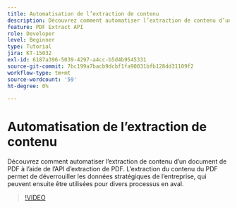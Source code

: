 ```yaml
---
title: Automatisation de l’extraction de contenu
description: Découvrez comment automatiser l’extraction de contenu d’un document de PDF à l’aide de l’API d’extraction de PDF
feature: PDF Extract API
role: Developer
level: Beginner
type: Tutorial
jira: KT-15032
exl-id: 6187a396-5039-4297-a4cc-b5d4b9545331
source-git-commit: 7bc199a7bacb9dcbf1fa90031bfb128dd31109f2
workflow-type: tm+mt
source-wordcount: '59'
ht-degree: 0%

---
```


# Automatisation de l’extraction de contenu

Découvrez comment automatiser l’extraction de contenu d’un document de PDF à l’aide de l’API d’extraction de PDF. L’extraction du contenu du PDF permet de déverrouiller les données stratégiques de l’entreprise, qui peuvent ensuite être utilisées pour divers processus en aval.

>[!VIDEO](https://video.tv.adobe.com/v/3428294?hidetitle=true)
